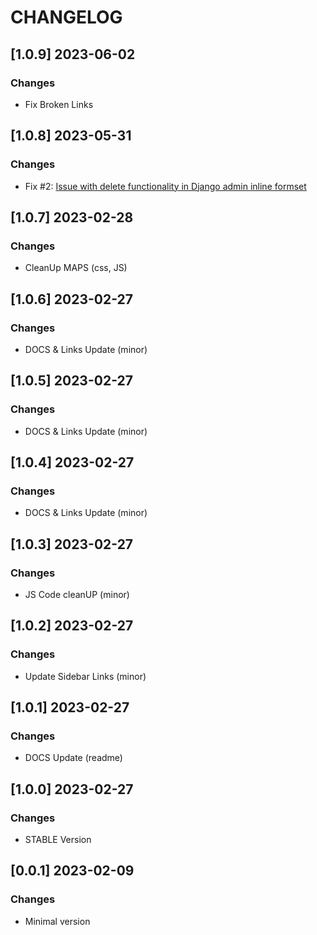 # CHANGELOG

## [1.0.9] 2023-06-02
### Changes

- Fix Broken Links

## [1.0.8] 2023-05-31
### Changes

- Fix #2: [Issue with delete functionality in Django admin inline formset](https://github.com/app-generator/django-admin-datta/issues/2)

## [1.0.7] 2023-02-28
### Changes

- CleanUp MAPS (css, JS)

## [1.0.6] 2023-02-27
### Changes

- DOCS & Links Update (minor)

## [1.0.5] 2023-02-27
### Changes

- DOCS & Links Update (minor)

## [1.0.4] 2023-02-27
### Changes

- DOCS & Links Update (minor)

## [1.0.3] 2023-02-27
### Changes

- JS Code cleanUP (minor)

## [1.0.2] 2023-02-27
### Changes

- Update Sidebar Links (minor)

## [1.0.1] 2023-02-27
### Changes

- DOCS Update (readme)

## [1.0.0] 2023-02-27
### Changes

- STABLE Version

## [0.0.1] 2023-02-09
### Changes

- Minimal version
